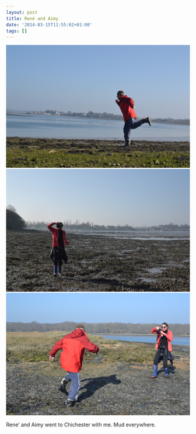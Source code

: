 ```yaml
---
layout: post
title: René and Aimy
date: '2014-03-15T11:55:02+01:00'
tags: []
---
```

![René and Aimy](/files/tumblr_n2h4zqtkSD1tq106bo1_1280.jpg)
![René and Aimy](/files/tumblr_n2h4zqtkSD1tq106bo2_1280.jpg)
![René and Aimy](/files/tumblr_n2h4zqtkSD1tq106bo3_1280.jpg)

Rene’ and Aimy went to Chichester with me. Mud everywhere.

